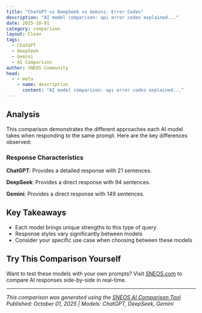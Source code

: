 ```yaml
---
title: "ChatGPT vs DeepSeek vs Gemini: Error Codes"
description: "AI model comparison: api error codes explained..."
date: 2025-10-01
category: comparison
layout: Clean
tags:
  - ChatGPT
  - DeepSeek
  - Gemini
  - AI Comparison
author: SNEOS Community
head:
  - - meta
    - name: description
      content: "AI model comparison: api error codes explained..."
---
```


<ChatComparison
  title="ChatGPT vs DeepSeek vs Gemini: Error Codes"
  prompt="api error codes explained"
  :responses='{
    "ChatGPT": "Certainly! Here\u0027s an explanation of common API error codes you might encounter, typically in HTTP APIs:\n\n### 1xx \u2013 Informational\n- **100 Continue**: The server has received the request headers and the client should proceed to send the request body.\n- **101 Switching Protocols**: The requester has asked the server to switch protocols.\n\n---\n\n### 2xx \u2013 Success\n- **200 OK**: The request was successful.\n- **201 Created**: The request has succeeded and a new resource has been created.\n- **204 No Content**: The request was successful but there is no content to return.\n\n---\n\n### 3xx \u2013 Redirection\n- **301 Moved Permanently**: The requested resource has been permanently moved to a new URL.\n- **302 Found**: The requested resource resides temporarily under a different URL.\n- **304 Not Modified**: The resource has not been modified since last requested.\n\n---\n\n### 4xx \u2013 Client Errors\n- **400 Bad Request**: The request could not be understood or was missing required parameters.\n- **401 Unauthorized**: Authentication failed or user doesn\u2019t have permissions for the resource.\n- **403 Forbidden**: Authentication succeeded but authenticated user doesn\u2019t have access to the resource.\n- **404 Not Found**: The requested resource could not be found.\n- **405 Method Not Allowed**: The HTTP method is not allowed for the requested resource.\n- **408 Request Timeout**: The client did not produce a request within the time the server was prepared to wait.\n- **429 Too Many Requests**: The client has sent too many requests in a given amount of time (\u201Crate limiting\u201D).\n\n---\n\n### 5xx \u2013 Server Errors\n- **500 Internal Server Error**: A generic error message, indicating an unexpected condition on the server.\n- **502 Bad Gateway**: The server was acting as a gateway or proxy and received an invalid response from the upstream server.\n- **503 Service Unavailable**: The server is currently unavailable (overloaded or down for maintenance).\n- **504 Gateway Timeout**: The server was acting as a gateway or proxy and did not receive a timely response from the upstream server.\n\n---\n\n### Summary Table\n\n| Code | Meaning                   | Description                              |\n|-------|--------------------------|----------------------------------------|\n| 200   | OK                       | Request succeeded                       |\n| 201   | Created                  | New resource created                    |\n| 400   | Bad Request              | Client sent invalid request             |\n| 401   | Unauthorized             | Authentication failed                   |\n| 403   | Forbidden                | Permission denied                       |\n| 404   | Not Found                | Resource not found                      |\n| 405   | Method Not Allowed       | HTTP method not supported               |\n| 429   | Too Many Requests        | Rate limiting                          |\n| 500   | Internal Server Error    | Server encountered an error             |\n| 503   | Service Unavailable      | Server overloaded or down               |\n\n---\n\nIf you want me to explain error codes specific to a particular API or service, please let me know!",
    "DeepSeek": "Of course. Here is a comprehensive explanation of API error codes, broken down by their categories (client vs. server errors) and including common patterns and best practices.\n\n### The Big Picture: HTTP Status Code Classes\n\nAPI error codes are primarily based on HTTP status codes. The first digit of the code defines its class:\n\n*   **1xx (Informational):** The request was received, continuing process. (Rarely used in APIs).\n*   **2xx (Success):** The request was successfully received, understood, and accepted.\n    *   \u0060200 OK\u0060 (The standard success)\n    *   \u0060201 Created\u0060 (Success, a new resource was created)\n*   **3xx (Redirection):** Further action needs to be taken to complete the request. (Also less common in pure REST APIs).\n*   **4xx (Client Error):** **The request contains bad syntax or cannot be fulfilled.** This is the user\u0027s/client\u0027s fault.\n*   **5xx (Server Error):** **The server failed to fulfill a valid request.** This is the API server\u0027s fault.\n\n---\n\n### 4xx Client Errors (You Did Something Wrong)\n\nThese mean the client application made an invalid request. The client should not retry the request without modifications.\n\n| Code | Name | Meaning \u0026 Common Causes | Example Scenario |\n| :--- | :--- | :--- | :--- |\n| **400** | **Bad Request** | The server cannot process the request due to something perceived as a client error. A generic catch-all. | Malformed JSON in the request body, missing a required field, invalid data type (e.g., sending a string for a number field). |\n| **401** | **Unauthorized** | Authentication is required and has failed or has not been provided. The user isn\u0027t who they claim to be. | Invalid, missing, or expired API key / JWT token. |\n| **403** | **Forbidden** | The server understood the request but refuses to authorize it. The user is authenticated but not allowed to do this. | A user trying to delete another user\u0027s data; an API key lacking the required permissions/scopes. |\n| **404** | **Not Found** | The requested resource could not be found on the server. | Requesting a user with an ID that doesn\u0027t exist (\u0060/users/99999\u0060); an incorrect or misspelled endpoint URL. |\n| **405** | **Method Not Allowed** | The HTTP method (GET, POST, etc.) is not supported for the requested resource. | Sending a \u0060POST\u0060 request to an endpoint that only allows \u0060GET\u0060. |\n| **429** | **Too Many Requests** | The user has sent too many requests in a given amount of time (\u0022rate limiting\u0022). | The client exceeds the API\u0027s rate limit (e.g., 1000 requests per hour). The response should include headers like \u0060Retry-After\u0060 to indicate when to try again. |\n| **422** | **Unprocessable Entity** | The request was well-formed but contains semantic errors. Often used for validation errors. | A \u0060POST\u0060 request to create a user with an invalid email format or a password that\u0027s too short. More specific than \u0060400\u0060. |\n\n---\n\n### 5xx Server Errors (The API Did Something Wrong)\n\nThese mean the server failed to fulfill an apparently valid request. The client **can** retry the request later, preferably with exponential backoff.\n\n| Code | Name | Meaning \u0026 Common Causes | Example Scenario |\n| :--- | :--- | :--- | :--- |\n| **500** | **Internal Server Error** | A generic error message when the server encounters an unexpected condition. A catch-all for unhandled exceptions. | A bug in the API\u0027s code, a database connection suddenly failing, an uncaught exception. |\n| **502** | **Bad Gateway** | The server, while acting as a gateway or proxy, received an invalid response from an upstream server. | A load balancer or reverse proxy (like Nginx) cannot get a valid response from the backend application server. |\n| **503** | **Service Unavailable** | The server is temporarily unable to handle the request, usually due to being down for maintenance or being overloaded. | The server is intentionally taken down for a deployment; a sudden traffic spike overwhelms the server. The response should include a \u0060Retry-After\u0060 header if possible. |\n| **504** | **Gateway Timeout** | The server, while acting as a gateway or proxy, did not receive a timely response from an upstream server. | A database query or a call to an external service is taking too long and times out from the perspective of the proxy. |\n\n---\n\n### Beyond the Status Code: The Error Response Body\n\nA good API doesn\u0027t just return a status code; it returns a helpful body explaining the error in a consistent format.\n\n**Example of a Bad Error Response:**\n\u0060\u0060\u0060http\nHTTP/1.1 400 Bad Request\nContent-Type: text/plain\n\nBad Request\n\u0060\u0060\u0060\n\n**Example of a Good Error Response:**\n\u0060\u0060\u0060http\nHTTP/1.1 400 Bad Request\nContent-Type: application/json\n\n{\n  \u0022error\u0022: {\n    \u0022code\u0022: \u0022VALIDATION_ERROR\u0022,\n    \u0022message\u0022: \u0022The request body failed validation.\u0022,\n    \u0022details\u0022: [\n      {\n        \u0022field\u0022: \u0022email\u0022,\n        \u0022message\u0022: \u0022The email format is invalid.\u0022\n      },\n      {\n        \u0022field\u0022: \u0022password\u0022,\n        \u0022message\u0022: \u0022The password must be at least 8 characters.\u0022\n      }\n    ],\n    \u0022trace_id\u0022: \u0022req_abc123\u0022 // For support/debugging\n  }\n}\n\u0060\u0060\u0060\n\n### Common Fields in an Error Response Body:\n\n*   **\u0060code\u0060**: A machine-readable, API-specific error code (e.g., \u0060invalid_token\u0060, \u0060insufficient_funds\u0060). More specific than the HTTP status code.\n*   **\u0060message\u0060**: A short, human-readable message summarizing the error.\n*   **\u0060details\u0060 / \u0060errors\u0060**: An array or object providing more specific information, often about validation errors on specific fields.\n*   **\u0060trace_id\u0060 / \u0060request_id\u0060**: A unique identifier for the request, invaluable for debugging when you contact the API\u0027s support team.\n\n---\n\n### Best Practices for Handling API Errors (As a Developer)\n\n1.  **Always Check the Status Code:** Don\u0027t assume a response is successful. Your code should handle non-2xx statuses.\n2.  **Read the Response Body:** The body contains crucial details about what went wrong. Log it for debugging.\n3.  **Handle 4xx Errors Gracefully:** Inform the user appropriately. For a \u0060429\u0060, implement a retry mechanism with a delay.\n4.  **Handle 5xx Errors with Retries:** For \u00605xx\u0060 errors (except \u0060501\u0060), it\u0027s often safe to retry the request after a short delay. Use an **exponential backoff** strategy to avoid overwhelming the server.\n5.  **Use Idempotency Keys:** For \u0060POST\u0060 and other non-idempotent requests, use idempotency keys to safely retry requests without risking duplicate actions (e.g., charging a card twice).\n\n### Best Practices for Designing APIs (As an API Provider)\n\n1.  **Be Consistent:** Use a standard error format across all your endpoints.\n2.  **Use the Correct Status Codes:** Don\u0027t just return \u0060400\u0060 for everything. Use \u0060401\u0060, \u0060403\u0060, \u0060404\u0060, and \u0060422\u0060 to give clear signals to the client.\n3.  **Be Helpful:** Provide a clear \u0060message\u0060 and a machine-readable \u0060code\u0060. For validation errors, use a \u0060details\u0060 array to point to the problematic fields.\n4.  **Don\u0027t Leak Sensitive Information:** A \u0060500\u0060 error should never reveal stack traces, database connection strings, or server paths to the client in a production environment. Use a generic message and a \u0060trace_id\u0060 for internal tracking.\n5.  **Document Your Errors:** Your API documentation should list the possible HTTP status codes and error body formats for each endpoint.",
    "Gemini": "API error codes are a crucial part of how APIs communicate problems to the client (the application or developer using the API). They provide structured information about why a request failed, allowing developers to diagnose and fix issues. Understanding these error codes is essential for building reliable and robust applications that interact with APIs.\n\nHere\u0027s a breakdown of API error codes, covering common aspects and best practices:\n\n**1.  What are API Error Codes?**\n\n*   **Purpose:**  API error codes are numeric or alphanumeric codes used to signal that a request to an API has failed. They are usually accompanied by an error message that provides more context.\n*   **Part of the Response:**  Error codes are typically returned in the HTTP response from the API server.  They are part of the response body (usually in JSON or XML format) or sometimes within the HTTP status code.\n*   **Machine-Readable:** Designed to be easily parsed and understood by machines (the client application). This allows for automated error handling and retry logic.\n*   **Human-Readable (Optional):**  Often, error codes are accompanied by human-readable error messages that are easier for developers to understand.\n*   **Consistency:** A well-designed API should use a consistent and predictable error coding scheme.\n\n**2.  Common Types of Error Codes:**\n\n*   **HTTP Status Codes:** While not strictly *API-specific* error codes, HTTP status codes form the foundation of error reporting in web APIs. They are standardized and provide a general classification of the error.\n\n    *   **2xx (Success):**  Indicates that the request was successful.  (e.g., 200 OK, 201 Created)\n    *   **3xx (Redirection):** Indicates that further action needs to be taken by the client, usually involving a redirection. (e.g., 301 Moved Permanently, 302 Found)\n    *   **4xx (Client Error):** Indicates that the request contained an error.  This is a common area for APIs to provide more specific error information.  Examples:\n        *   **400 Bad Request:**  Generic error indicating the request was malformed.  The server cannot or will not process the request due to something that is perceived to be a client error (e.g., malformed request syntax, invalid request message framing, or deceptive request routing).\n        *   **401 Unauthorized:** Authentication is required and has failed or has not yet been provided.  The client needs to authenticate itself to get the requested response.  Typically, a \u0060WWW-Authenticate\u0060 header is included in the response.\n        *   **403 Forbidden:**  The client does not have permission to access the requested resource, regardless of authentication.  Authentication may be successful, but the user is not authorized.\n        *   **404 Not Found:** The requested resource could not be found.\n        *   **405 Method Not Allowed:** The method specified in the request is not allowed for the resource identified by the request URI.  For example, trying to \u0060POST\u0060 to an endpoint that only accepts \u0060GET\u0060 requests.\n        *   **409 Conflict:** The request could not be completed due to a conflict with the current state of the resource.  Often occurs during \u0060PUT\u0060 requests when the resource has been modified by another client.\n        *   **422 Unprocessable Entity:** The request was well-formed but was unable to be followed due to semantic errors. This is often used for validation errors.\n        *   **429 Too Many Requests:** The user has sent too many requests in a given amount of time (\u0022rate limiting\u0022).\n    *   **5xx (Server Error):** Indicates that the server encountered an error while processing the request.  These errors are typically *not* the fault of the client.\n        *   **500 Internal Server Error:** A generic error message indicating that the server encountered an unexpected condition that prevented it from fulfilling the request.\n        *   **502 Bad Gateway:** The server, while acting as a gateway or proxy, received an invalid response from the upstream server.\n        *   **503 Service Unavailable:** The server is currently unavailable (e.g., due to overload or maintenance).  Generally, a temporary condition.\n        *   **504 Gateway Timeout:** The server, while acting as a gateway or proxy, did not receive a timely response from the upstream server.\n\n*   **Application-Specific Error Codes:**  APIs often define their own error codes *in addition* to HTTP status codes. These codes provide more detailed information specific to the API\u0027s domain.\n\n    *   **Example:**  An e-commerce API might have error codes like \u0060PRODUCT_NOT_IN_STOCK\u0060, \u0060INVALID_SHIPPING_ADDRESS\u0060, or \u0060PAYMENT_FAILED\u0060.\n    *   **Format:**  These codes can be numeric (e.g., \u00601001\u0060, \u00601002\u0060), alphanumeric (e.g., \u0060ERR-INV-ADDR\u0060, \u0060ITEM-OUT-OF-STOCK\u0060), or strings (e.g., \u0060\u0022invalid_email\u0022\u0060, \u0060\u0022missing_parameter\u0022\u0060).\n    *   **JSON Structure:** Typically included in the JSON response body, often within an \u0022error\u0022 object or array. For example:\n\n        \u0060\u0060\u0060json\n        {\n          \u0022error\u0022: {\n            \u0022code\u0022: \u0022INVALID_PARAMETER\u0022,\n            \u0022message\u0022: \u0022The \u0027amount\u0027 parameter must be a positive number.\u0022,\n            \u0022field\u0022: \u0022amount\u0022\n          }\n        }\n        \u0060\u0060\u0060\n\n**3. Key Components of a Good Error Response:**\n\nA well-structured error response should include the following:\n\n*   **HTTP Status Code:**  The standard HTTP status code (e.g., 400, 401, 500) to indicate the general category of error.  *Always* include an appropriate HTTP status code.\n*   **Error Code:**  A specific, API-defined code that identifies the particular error (e.g., \u0060USER_NOT_FOUND\u0060, \u0060INVALID_CREDENTIALS\u0060). This allows clients to programmatically handle specific errors.\n*   **Error Message:**  A human-readable message that describes the error.  This should be clear and concise, helping developers understand what went wrong. *Avoid exposing sensitive information in error messages.*\n*   **Error Details (Optional):**  Additional information that can help diagnose the error. This might include:\n    *   **Field:**  The specific field that caused the error (e.g., if validation failed).\n    *   **Value:**  The invalid value that was provided.\n    *   **Reason:**  More detailed explanation of why the error occurred.\n    *   **Stack Trace (Caution!):**  In development environments, a stack trace can be useful, but *never* expose stack traces in production environments due to security concerns.\n*   **Links (Optional):**  Links to relevant documentation or resources that can help developers resolve the error.  This could be a link to the API\u0027s error code documentation.\n\n**Example of a Full Error Response (JSON):**\n\n\u0060\u0060\u0060json\n{\n  \u0022status\u0022: 400,\n  \u0022error\u0022: {\n    \u0022code\u0022: \u0022INVALID_EMAIL_FORMAT\u0022,\n    \u0022message\u0022: \u0022The email address is not in a valid format.\u0022,\n    \u0022field\u0022: \u0022email\u0022,\n    \u0022value\u0022: \u0022invalid-email\u0022,\n    \u0022details\u0022: \u0022The email address must contain an \u0027@\u0027 symbol and a valid domain.\u0022\n  },\n  \u0022timestamp\u0022: \u00222023-10-27T10:30:00Z\u0022,\n  \u0022path\u0022: \u0022/api/users\u0022\n}\n\u0060\u0060\u0060\n\n**4. Best Practices for Designing Error Codes:**\n\n*   **Be Specific:** Use specific error codes that clearly identify the problem. Avoid generic error codes like \u0022ERROR\u0022 or \u0022UNKNOWN_ERROR\u0022 as much as possible.\n*   **Be Consistent:**  Use a consistent naming convention for error codes (e.g., all uppercase with underscores).  Maintain a consistent structure for your error responses.\n*   **Document Your Error Codes:**  Provide clear and comprehensive documentation for all error codes, including their meaning, possible causes, and how to resolve them. This is *critical* for developer adoption and ease of use.\n*   **Use HTTP Status Codes Appropriately:**  Choose the HTTP status code that best reflects the *general* nature of the error.  The API-specific error code provides the detailed explanation.\n*   **Don\u0027t Expose Sensitive Information:** Avoid including sensitive information (e.g., passwords, API keys, internal server details) in error messages.  This is a security risk.\n*   **Internationalization (i18n):**  Consider internationalizing your error messages so they can be displayed in the user\u0027s preferred language.\n*   **Versioning:** As your API evolves, you may need to add or modify error codes.  Use API versioning to ensure that clients are not broken by these changes.\n*   **Logging:** Log all errors on the server-side, including the error code, error message, and any relevant context.  This is essential for debugging and monitoring your API.\n*   **Testing:**  Thoroughly test your API\u0027s error handling to ensure that it returns the correct error codes and messages for different scenarios.\n*   **Consider an Error Taxonomy:**  Develop a hierarchy of error codes to group related errors together.  This can make it easier to find the right error code.\n*   **Graceful Degradation:**  In cases where the API can\u0027t fully complete a request, consider providing a partial response with an error code indicating what failed.  This can be better than simply returning an error.\n*   **HATEOAS (Hypermedia as the Engine of Application State):**  In hypermedia APIs, error responses can include links to resources that can help the client resolve the error.  For example, a link to a form that the user can use to correct the invalid data.\n\n**5.  How to Handle API Errors on the Client-Side:**\n\n*   **Check the HTTP Status Code:**  Always check the HTTP status code of the response.  If it\u0027s in the 4xx or 5xx range, an error has occurred.\n*   **Parse the Error Response:**  Parse the JSON or XML response body to extract the error code and error message.\n*   **Implement Error Handling Logic:**  Based on the error code, implement specific error handling logic. This might involve:\n    *   Displaying an error message to the user.\n    *   Retrying the request (with appropriate backoff).\n    *   Logging the error.\n    *   Redirecting the user to a different page.\n    *   Disabling certain functionality.\n*   **Idempotency (for Retry Logic):** If you\u0027re retrying requests, ensure that the API endpoints are idempotent.  This means that retrying the same request multiple times has the same effect as making the request once.  Use techniques like unique request IDs to ensure idempotency.\n*   **User-Friendly Messages:** Present errors to the user in a way that is clear, concise, and helpful.  Avoid technical jargon.\n\n**Example (JavaScript using \u0060fetch\u0060):**\n\n\u0060\u0060\u0060javascript\nfetch(\u0027/api/resource\u0027, {\n  method: \u0027POST\u0027,\n  body: JSON.stringify({ data: \u0027invalid\u0027 })\n})\n.then(response =\u003E {\n  if (!response.ok) {\n    return response.json().then(errorData =\u003E {\n      throw new Error(\u0060${response.status} - ${errorData.error.code}: ${errorData.error.message}\u0060);\n    });\n  }\n  return response.json();\n})\n.then(data =\u003E {\n  console.log(\u0027Success:\u0027, data);\n})\n.catch(error =\u003E {\n  console.error(\u0027Error:\u0027, error.message);\n  // Display a user-friendly error message.\n  alert(\u0027An error occurred: \u0027 \u002B error.message);\n});\n\u0060\u0060\u0060\n\n**In summary, well-defined and consistently implemented API error codes are critical for the usability, reliability, and maintainability of your API.  They provide valuable information to clients, enabling them to handle errors gracefully and build robust applications.**\n"
  }'
  published-date="18:57"
/>

## Analysis

This comparison demonstrates the different approaches each AI model takes when responding to the same prompt. Here are the key differences observed:

### Response Characteristics

**ChatGPT**: Provides a detailed response with 21 sentences. 

**DeepSeek**: Provides a direct response with 94 sentences. 

**Gemini**: Provides a direct response with 149 sentences. 

## Key Takeaways

- Each model brings unique strengths to this type of query
- Response styles vary significantly between models
- Consider your specific use case when choosing between these models

## Try This Comparison Yourself

Want to test these models with your own prompts? Visit [SNEOS.com](https://sneos.com) to compare AI responses side-by-side in real-time.

---

*This comparison was generated using the [SNEOS AI Comparison Tool](https://sneos.com)*
*Published: October 01, 2025 | Models: ChatGPT, DeepSeek, Gemini*
